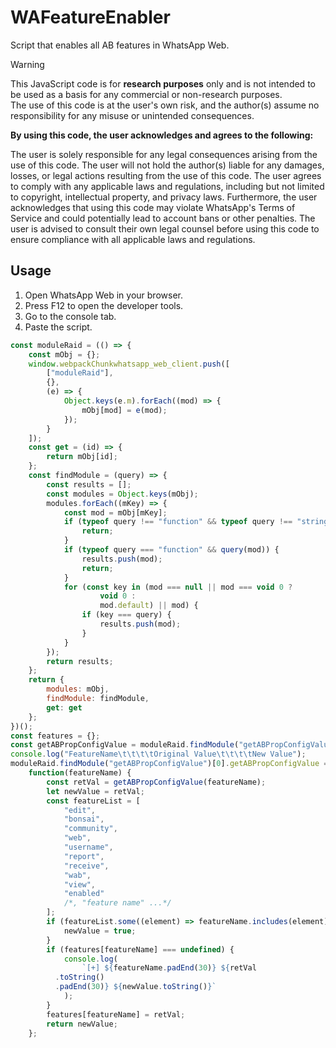# WAFeatureEnabler
Script that enables all AB features in WhatsApp Web.

> [!WARNING] 
> This JavaScript code is for **research purposes** only and is not intended to be used as a basis for any commercial or non-research purposes.  
> The use of this code is at the user's own risk, and the author(s) assume no responsibility for any misuse or unintended consequences.  
>
> **By using this code, the user acknowledges and agrees to the following:**
> 
> The user is solely responsible for any legal consequences arising from the use of this code.
> The user will not hold the author(s) liable for any damages, losses, or legal actions resulting from the use of this code.
> The user agrees to comply with any applicable laws and regulations, including but not limited to copyright, intellectual property, and privacy laws.
> Furthermore, the user acknowledges that using this code may violate WhatsApp's Terms of Service and could potentially lead to account bans or other penalties.
> The user is advised to consult their own legal counsel before using this code to ensure compliance with all applicable laws and regulations.  

## Usage
1. Open WhatsApp Web in your browser.
2. Press F12 to open the developer tools.
3. Go to the console tab.
4. Paste the script.
```js
const moduleRaid = (() => {
    const mObj = {};
    window.webpackChunkwhatsapp_web_client.push([
        ["moduleRaid"],
        {},
        (e) => {
            Object.keys(e.m).forEach((mod) => {
                mObj[mod] = e(mod);
            });
        }
    ]);
    const get = (id) => {
        return mObj[id];
    };
    const findModule = (query) => {
        const results = [];
        const modules = Object.keys(mObj);
        modules.forEach((mKey) => {
            const mod = mObj[mKey];
            if (typeof query !== "function" && typeof query !== "string") {
                return;
            }
            if (typeof query === "function" && query(mod)) {
                results.push(mod);
                return;
            }
            for (const key in (mod === null || mod === void 0 ?
                    void 0 :
                    mod.default) || mod) {
                if (key === query) {
                    results.push(mod);
                }
            }
        });
        return results;
    };
    return {
        modules: mObj,
        findModule: findModule,
        get: get
    };
})();
const features = {};
const getABPropConfigValue = moduleRaid.findModule("getABPropConfigValue")[0].getABPropConfigValue;
console.log("FeatureName\t\t\t\tOriginal Value\t\t\t\tNew Value");
moduleRaid.findModule("getABPropConfigValue")[0].getABPropConfigValue =
    function(featureName) {
        const retVal = getABPropConfigValue(featureName);
        let newValue = retVal;
        const featureList = [
            "edit",
            "bonsai",
            "community",
            "web",
            "username",
            "report",
            "receive",
            "wab",
            "view",
            "enabled"
            /*, "feature name" ...*/
        ];
        if (featureList.some((element) => featureName.includes(element))) {
            newValue = true;
        }
        if (features[featureName] === undefined) {
            console.log(
                `[+] ${featureName.padEnd(30)} ${retVal
          .toString()
          .padEnd(30)} ${newValue.toString()}`
            );
        }
        features[featureName] = retVal;
        return newValue;
    };
```
